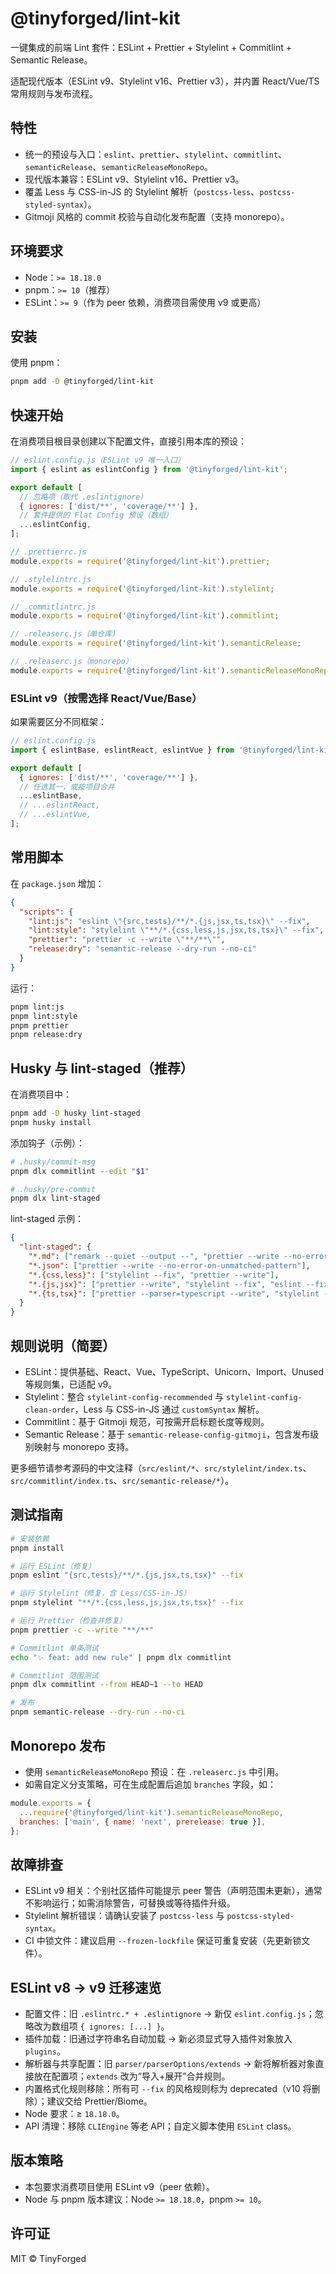 # @tinyforged/lint-kit

一键集成的前端 Lint 套件：ESLint + Prettier + Stylelint + Commitlint + Semantic Release。

适配现代版本（ESLint v9、Stylelint v16、Prettier v3），并内置 React/Vue/TS 常用规则与发布流程。

## 特性

- 统一的预设与入口：`eslint`、`prettier`、`stylelint`、`commitlint`、`semanticRelease`、`semanticReleaseMonoRepo`。
- 现代版本兼容：ESLint v9、Stylelint v16、Prettier v3。
- 覆盖 Less 与 CSS-in-JS 的 Stylelint 解析（`postcss-less`、`postcss-styled-syntax`）。
- Gitmoji 风格的 commit 校验与自动化发布配置（支持 monorepo）。

## 环境要求

- Node：`>= 18.18.0`
- pnpm：`>= 10`（推荐）
- ESLint：`>= 9`（作为 peer 依赖，消费项目需使用 v9 或更高）

## 安装

使用 pnpm：

```bash
pnpm add -D @tinyforged/lint-kit
```

## 快速开始

在消费项目根目录创建以下配置文件，直接引用本库的预设：

```js
// eslint.config.js（ESLint v9 唯一入口）
import { eslint as eslintConfig } from '@tinyforged/lint-kit';

export default [
  // 忽略项（取代 .eslintignore）
  { ignores: ['dist/**', 'coverage/**'] },
  // 套件提供的 Flat Config 预设（数组）
  ...eslintConfig,
];

// .prettierrc.js
module.exports = require('@tinyforged/lint-kit').prettier;

// .stylelintrc.js
module.exports = require('@tinyforged/lint-kit').stylelint;

// .commitlintrc.js
module.exports = require('@tinyforged/lint-kit').commitlint;

// .releaserc.js（单仓库）
module.exports = require('@tinyforged/lint-kit').semanticRelease;

// .releaserc.js（monorepo）
module.exports = require('@tinyforged/lint-kit').semanticReleaseMonoRepo;
```

### ESLint v9（按需选择 React/Vue/Base）

如果需要区分不同框架：

```js
// eslint.config.js
import { eslintBase, eslintReact, eslintVue } from '@tinyforged/lint-kit';

export default [
  { ignores: ['dist/**', 'coverage/**'] },
  // 任选其一，或按项目合并
  ...eslintBase,
  // ...eslintReact,
  // ...eslintVue,
];
```

## 常用脚本

在 `package.json` 增加：

```json
{
  "scripts": {
    "lint:js": "eslint \"{src,tests}/**/*.{js,jsx,ts,tsx}\" --fix",
    "lint:style": "stylelint \"**/*.{css,less,js,jsx,ts,tsx}\" --fix",
    "prettier": "prettier -c --write \"**/**\"",
    "release:dry": "semantic-release --dry-run --no-ci"
  }
}
```

运行：

```bash
pnpm lint:js
pnpm lint:style
pnpm prettier
pnpm release:dry
```

## Husky 与 lint-staged（推荐）

在消费项目中：

```bash
pnpm add -D husky lint-staged
pnpm husky install
```

添加钩子（示例）：

```sh
# .husky/commit-msg
pnpm dlx commitlint --edit "$1"

# .husky/pre-commit
pnpm dlx lint-staged
```

lint-staged 示例：

```json
{
  "lint-staged": {
    "*.md": ["remark --quiet --output --", "prettier --write --no-error-on-unmatched-pattern"],
    "*.json": ["prettier --write --no-error-on-unmatched-pattern"],
    "*.{css,less}": ["stylelint --fix", "prettier --write"],
    "*.{js,jsx}": ["prettier --write", "stylelint --fix", "eslint --fix"],
    "*.{ts,tsx}": ["prettier --parser=typescript --write", "stylelint --fix", "eslint --fix"]
  }
}
```

## 规则说明（简要）

- ESLint：提供基础、React、Vue、TypeScript、Unicorn、Import、Unused 等规则集，已适配 v9。
- Stylelint：整合 `stylelint-config-recommended` 与 `stylelint-config-clean-order`，Less 与 CSS-in-JS 通过 `customSyntax` 解析。
- Commitlint：基于 Gitmoji 规范，可按需开启标题长度等规则。
- Semantic Release：基于 `semantic-release-config-gitmoji`，包含发布级别映射与 monorepo 支持。

更多细节请参考源码的中文注释（`src/eslint/*`、`src/stylelint/index.ts`、`src/commitlint/index.ts`、`src/semantic-release/*`）。

## 测试指南

```bash
# 安装依赖
pnpm install

# 运行 ESLint（修复）
pnpm eslint "{src,tests}/**/*.{js,jsx,ts,tsx}" --fix

# 运行 Stylelint（修复，含 Less/CSS-in-JS）
pnpm stylelint "**/*.{css,less,js,jsx,ts,tsx}" --fix

# 运行 Prettier（检查并修复）
pnpm prettier -c --write "**/**"

# Commitlint 单条测试
echo "✨ feat: add new rule" | pnpm dlx commitlint

# Commitlint 范围测试
pnpm dlx commitlint --from HEAD~1 --to HEAD

# 发布
pnpm semantic-release --dry-run --no-ci
```

## Monorepo 发布

- 使用 `semanticReleaseMonoRepo` 预设：在 `.releaserc.js` 中引用。
- 如需自定义分支策略，可在生成配置后追加 `branches` 字段，如：

```js
module.exports = {
  ...require('@tinyforged/lint-kit').semanticReleaseMonoRepo,
  branches: ['main', { name: 'next', prerelease: true }],
};
```

## 故障排查

- ESLint v9 相关：个别社区插件可能提示 peer 警告（声明范围未更新），通常不影响运行；如需消除警告，可替换或等待插件升级。
- Stylelint 解析错误：请确认安装了 `postcss-less` 与 `postcss-styled-syntax`。
- CI 中锁文件：建议启用 `--frozen-lockfile` 保证可重复安装（先更新锁文件）。

## ESLint v8 → v9 迁移速览

- 配置文件：旧 `.eslintrc.* + .eslintignore` → 新仅 `eslint.config.js`；忽略改为数组项 `{ ignores: [...] }`。
- 插件加载：旧通过字符串名自动加载 → 新必须显式导入插件对象放入 `plugins`。
- 解析器与共享配置：旧 `parser/parserOptions/extends` → 新将解析器对象直接放在配置项；`extends` 改为“导入+展开”合并规则。
- 内置格式化规则移除：所有可 `--fix` 的风格规则标为 deprecated（v10 将删除）；建议交给 Prettier/Biome。
- Node 要求：≥ `18.18.0`。
- API 清理：移除 `CLIEngine` 等老 API；自定义脚本使用 `ESLint` class。

## 版本策略

- 本包要求消费项目使用 ESLint v9（peer 依赖）。
- Node 与 pnpm 版本建议：Node `>= 18.18.0`，pnpm `>= 10`。

## 许可证

MIT © TinyForged
